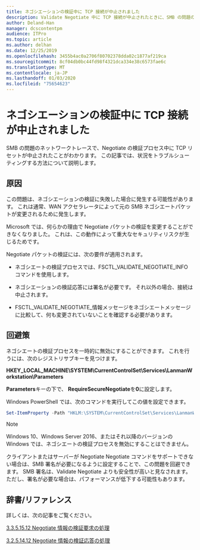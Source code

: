 ```yaml
---
title: ネゴシエーションの検証中に TCP 接続が中止されました
description: Validate Negotiate 中に TCP 接続が中止されたときに、SMB の問題のトラブルシューティングを行う方法について説明します。
author: Deland-Han
manager: dcscontentpm
audience: ITPro
ms.topic: article
ms.author: delhan
ms.date: 12/25/2019
ms.openlocfilehash: 3455b4ac0a2706f80702378dda02c1877af219ca
ms.sourcegitcommit: 8cf04db0bc44fd98f4321dca334e38c6573fae6c
ms.translationtype: MT
ms.contentlocale: ja-JP
ms.lasthandoff: 01/03/2020
ms.locfileid: "75654623"
---
```

# <a name="tcp-connection-is-aborted-during-validate-negotiate"></a>ネゴシエーションの検証中に TCP 接続が中止されました

SMB の問題のネットワークトレースで、Negotiate の検証プロセス中に TCP リセットが中止されたことがわかります。 この記事では、状況をトラブルシューティングする方法について説明します。

## <a name="cause"></a>原因

この問題は、ネゴシエーションの検証に失敗した場合に発生する可能性があります。 これは通常、WAN アクセラレータによって元の SMB ネゴシエートパケットが変更されるために発生します。

Microsoft では、何らかの理由で Negotiate パケットの検証を変更することができなくなりました。 これは、この動作によって重大なセキュリティリスクが生じるためです。

Negotiate パケットの検証には、次の要件が適用されます。

- ネゴシエートの検証プロセスでは、FSCTL\_VALIDATE\_NEGOTIATE\_INFO コマンドを使用します。

- ネゴシエーションの検証応答には署名が必要です。 それ以外の場合、接続は中止されます。

- FSCTL\_VALIDATE\_NEGOTIATE\_情報メッセージをネゴシエートメッセージに比較して、何も変更されていないことを確認する必要があります。

## <a name="workaround"></a>回避策

ネゴシエートの検証プロセスを一時的に無効にすることができます。 これを行うには、次のレジストリサブキーを見つけます。

**HKEY\_LOCAL\_MACHINE\\SYSTEM\\CurrentControlSet\\Services\\LanmanWorkstation\\Parameters**

**Parameters**キーの下で、 **RequireSecureNegotiate**を**0**に設定します。

Windows PowerShell では、次のコマンドを実行してこの値を設定できます。

```PowerShell
Set-ItemProperty -Path "HKLM:\SYSTEM\CurrentControlSet\Services\LanmanWorkstation\Parameters" RequireSecureNegotiate -Value 0 -Force
```

> [!NOTE]
> Windows 10、Windows Server 2016、またはそれ以降のバージョンの Windows では、ネゴシエートの検証プロセスを無効にすることはできません。

クライアントまたはサーバーが Negotiate Negotiate コマンドをサポートできない場合は、SMB 署名が必要になるように設定することで、この問題を回避できます。 SMB 署名は、Validate Negotiate よりも安全性が高いと見なされます。 ただし、署名が必要な場合は、パフォーマンスが低下する可能性もあります。

## <a name="reference"></a>辞書/リファレンス

詳しくは、次の記事をご覧ください。

[3.3.5.15.12 Negotiate 情報の検証要求の処理](https://docs.microsoft.com/openspecs/windows_protocols/ms-smb2/0b7803eb-d561-48a4-8654-327803f59ec6)

[3.2.5.14.12 Negotiate 情報の検証応答の処理](https://docs.microsoft.com/openspecs/windows_protocols/ms-smb2/6a5bc90d-3c08-4498-905b-e7dab30b2e0e)
